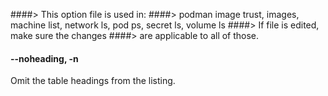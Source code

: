####> This option file is used in:
####>   podman image trust, images, machine list, network ls, pod ps, secret ls, volume ls
####> If file is edited, make sure the changes
####> are applicable to all of those.
#### **--noheading**, **-n**

Omit the table headings from the listing.

